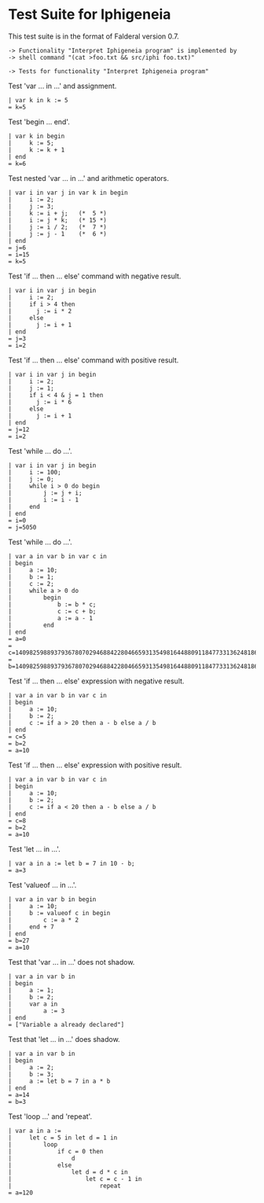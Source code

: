 Test Suite for Iphigeneia
=========================

This test suite is in the format of Falderal version 0.7.

    -> Functionality "Interpret Iphigeneia program" is implemented by
    -> shell command "(cat >foo.txt && src/iphi foo.txt)"

    -> Tests for functionality "Interpret Iphigeneia program"

Test 'var ... in ...' and assignment.

    | var k in k := 5
    = k=5

Test 'begin ... end'.

    | var k in begin
    |     k := 5;
    |     k := k + 1
    | end
    = k=6

Test nested 'var ... in ...' and arithmetic operators.

    | var i in var j in var k in begin
    |     i := 2;
    |     j := 3;
    |     k := i + j;   (*  5 *)
    |     i := j * k;   (* 15 *)
    |     j := i / 2;   (*  7 *)
    |     j := j - 1    (*  6 *)
    | end
    = j=6
    = i=15
    = k=5

Test 'if ... then ... else' command with negative result.

    | var i in var j in begin
    |     i := 2;
    |     if i > 4 then
    |       j := i * 2
    |     else
    |       j := i + 1
    | end
    = j=3
    = i=2

Test 'if ... then ... else' command with positive result.

    | var i in var j in begin
    |     i := 2;
    |     j := 1;
    |     if i < 4 & j = 1 then
    |       j := i * 6
    |     else
    |       j := i + 1
    | end
    = j=12
    = i=2

Test 'while ... do ...'.

    | var i in var j in begin
    |     i := 100;
    |     j := 0;
    |     while i > 0 do begin
    |         j := j + i;
    |         i := i - 1
    |     end
    | end
    = i=0
    = j=5050

Test 'while ... do ...'.

    | var a in var b in var c in
    | begin
    |     a := 10;
    |     b := 1;
    |     c := 2;
    |     while a > 0 do
    |         begin
    |             b := b * c;
    |             c := c + b;
    |             a := a - 1
    |         end
    | end
    = a=0
    = c=140982598893793678070294688422804665931354981644880911847733136248186424030732278900819020480668973702640170212905160639132296847654374706155245147715674612235227680384069415566749494180212370357849936526549755341591854042821940420766722160615645816921368300
    = b=140982598893793678070294688422804665931354981644880911847733136248186424030732278900819020480668973702640170212905160639132296847278898210361175931159590631877400396153764977561991761037132722898953457959352992281368361865140291306311370294857131871923863552

Test 'if ... then ... else' expression with negative result.

    | var a in var b in var c in
    | begin
    |     a := 10;
    |     b := 2;
    |     c := if a > 20 then a - b else a / b
    | end
    = c=5
    = b=2
    = a=10

Test 'if ... then ... else' expression with positive result.

    | var a in var b in var c in
    | begin
    |     a := 10;
    |     b := 2;
    |     c := if a < 20 then a - b else a / b
    | end
    = c=8
    = b=2
    = a=10

Test 'let ... in ...'.

    | var a in a := let b = 7 in 10 - b;
    = a=3

Test 'valueof ... in ...'.

    | var a in var b in begin
    |     a := 10;
    |     b := valueof c in begin
    |         c := a * 2
    |     end + 7
    | end
    = b=27
    = a=10

Test that 'var ... in ...' does not shadow.

    | var a in var b in
    | begin
    |     a := 1;
    |     b := 2;
    |     var a in
    |         a := 3
    | end
    = ["Variable a already declared"]

Test that 'let ... in ...' does shadow.

    | var a in var b in
    | begin
    |     a := 2;
    |     b := 3;
    |     a := let b = 7 in a * b
    | end
    = a=14
    = b=3

Test 'loop ...' and 'repeat'.

    | var a in a :=
    |     let c = 5 in let d = 1 in
    |         loop
    |             if c = 0 then
    |                 d
    |             else
    |                 let d = d * c in
    |                     let c = c - 1 in
    |                         repeat
    = a=120
